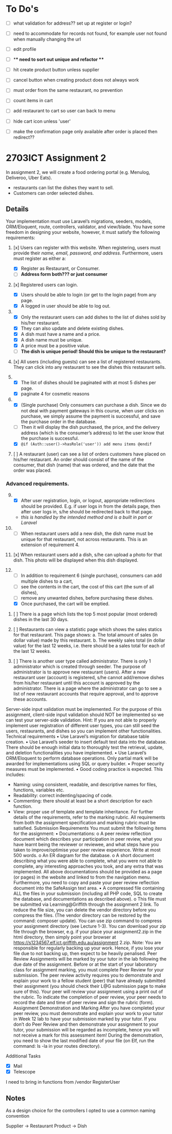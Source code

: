 # To Do's

-   [ ] what validation for address?? set up at register or login?
-   [ ] need to accommodate for records not found, for example user not found when manually changing the url
-   [ ] edit profile
-   [ ] \***\* need to sort out unique and refactor \*\***
-   [ ] hit create product button unless supplier
-   [ ] cancel button when creating product does not always work

-   [ ] must order from the same restaurant, no prevention
-   [ ] count items in cart
-   [ ] add restaurant to cart so user can back to menu
-   [ ] hide cart icon unless 'user'
-   [ ] make the confirmation page only available after order is placed then redirect??

# 2703ICT Assignment 2

In assignment 2, we will create a food ordering portal (e.g. Menulog, Deliveroo, Uber Eats).

-   restaurants can list the dishes they want to sell.
-   Customers can order selected dishes.

## Details

Your implementation must use Laravel’s migrations, seeders, models, ORM/Eloquent, route, controllers, validator, and view/blade. You have some freedom in designing your website, however, it must satisfy the following requirements:

1. [x] Users can register with this website. When registering, users must provide their _name, email, password, and address_. Furthermore, users must register as either a:

    - [x] Register as Restaurant, or Consumer.
    - [ ] **Address form both??? or just consumer**

2. [x] Registered users can login.

    - [x] Users should be able to login (or get to the login page) from any page.
    - [x] A logged in user should be able to log out.

3.  - [x] Only the restaurant users can add dishes to the list of dishes sold by his/her restaurant.
    - [x] They can also update and delete existing dishes.
    - [x] A dish must have a name and a price.
    - [x] A dish name must be unique.
    - [x] A price must be a positive value.
    - [ ] **The dish is unique period! Should this be unique to the restaurant?**

4. [x] All users (including guests) can see a list of registered restaurants. They can click into any restaurant to see the dishes this restaurant sells.

5.  - [x] The list of dishes should be paginated with at most 5 dishes per page.
    - [x] paginate 4 for cosmetic reasons

6.  - [x] (Single purchase) Only consumers can purchase a dish. Since we do not deal with payment gateways in this course, when user clicks on purchase, we simply assume the payment is successful, and save the purchase order in the database.
    - [ ] Then it will display the dish purchased, the price, and the delivery address (which is the consumer’s address) to let the user know that the purchase is successful.
    - [x] `@if (Auth::user()->hasRole('user')) add menu items @endif`

7. [ ] A restaurant (user) can see a list of orders customers have placed on his/her restaurant. An order should consist of the name of the consumer, that dish (name) that was ordered, and the date that the order was placed.

### Advanced requirements.

9.  -   [x] After user registration, login, or logout, appropriate redirections should be provided. E.g. if user logs in from the details page, then after user logs in, s/he should be redirected back to that page.
    -   _this is handled by the intended method and is a built in part or Laravel_

10. -   [ ] When restaurant users add a new dish, the dish name must be unique for that restaurant, not across restaurants. This is an extension of requirement 4.

11. [x] When restaurant users add a dish, s/he can upload a photo for that dish. This photo will be displayed when this dish displayed.

12. -   [ ] In addition to requirement 6 (single purchase), consumers can add multiple dishes to a cart,
    -   [ ] see the contents in the cart, the cost of this cart (the sum of all dishes),
    -   [ ] remove any unwanted dishes, before purchasing these dishes.
    -   [x] Once purchased, the cart will be emptied.

1)  [ ] There is a page which lists the top 5 most popular (most ordered) dishes in the last 30 days.

2)  [ ] Restaurants can view a statistic page which shows the sales statics for that restaurant. This page shows:
        a. The total amount of sales (in dollar value) made by this restaurant.
        b. The weekly sales total (in dollar value) for the last 12 weeks, i.e. there should be a sales total for each of the last 12 weeks.

3)  [ ] There is another user type called administrator. There is only 1 administrator which is created through seeder. The purpose of administrator is to approve new restaurant (users). After a new restaurant user (account) is registered, s/he cannot add/remove dishes from his/her restaurant until this account is approved by the administrator. There is a page where the administrator can go to see a list of new restaurant accounts that require approval, and to approve these accounts.

Server-side input validation must be implemented. For the purpose of this assignment, client-side input validation should NOT be implemented so we can test your server-side validation.
Hint: If you are not able to properly implement user registration of different user types, you can still seed the users, restaurants, and dishes so you can implement other functionalities.
Technical requirements
• Use Laravel’s migration for database table creation.
• Use Laravel’s seeder to insert default test data into the database. There should be enough initial data to thoroughly test the retrieval, update, and deletion functionalities you have implemented.
• Use Laravel’s ORM/Eloquent to perform database operations. Only partial mark will be awarded for implementations using SQL or query builder.
• Proper security measures must be implemented.
• Good coding practice is expected. This includes:

-   Naming: using consistent, readable, and descriptive names for files, functions, variables etc.
-   Readability: correct indenting/spacing of code.
-   Commenting: there should at least be a short description for each function.
-   View: proper use of template and template inheritance.
    For further details of the requirements, refer to the marking rubric. All requirements from both the assignment specification and marking rubric must be satisfied.
    Submission Requirements
    You must submit the following items for the assignment:
    • Documentations:
    o A peer review reflection document which describes your participation in peer review, what you have learnt being the reviewer or reviewee, and what steps have you taken to improve/optimise your peer review experience. Write at most 500 words.
    o An ER diagram for the database.
    o A short document describing what you were able to complete, what you were not able to complete, any interesting approaches you took, and any extra that was implemented.
    All above documentations should be provided as a page (or pages) in the website and linked to from the navigation menu. Furthermore, you need to copy and paste your peer review reflection document into the SafeAssign text area.
    • A compressed file containing ALL the files in your submission (including all PHP code, SQL to create the database, and documentations as described above).
    o This file must be submitted via Learning@Griffith through the assignment 2 link.
    To reduce the file size, you can delete the vendor directory before you compress the files. (The vendor directory can be restored by the command: composer update). You can use zip command to compress your assignment directory (see Lecture 1-3). You can download your
    zip file through the browser, e.g. if your place your assignment2.zip in the html directory, then simply point your browser at https://s1234567.elf.ict.griffith.edu.au/assignment 2.zip.
    Note: You are responsible for regularly backing up your work. Hence, if you lose your file due to not backing up, then expect to be heavily penalised.
    Peer Review
    Assignments will be marked by your tutor in the lab following the due date of the assignment. Before or at the start of your laboratory class for assignment marking, you must complete Peer Review for your submission.
    The peer review activity requires you to demonstrate and explain your work to a fellow student (peer) that have already submitted their assignment (you should check their L@G submission page to make sure of this). Your peer will review your assignment using a print out of the rubric. To indicate the completion of peer review, your peer needs to record the date and time of peer review and sign the rubric (form).
    Assignment Demonstration and Marking
    After you have completed your peer review, you must demonstrate and explain your work to your tutor in Week 12 lab to have your submission marked by your tutor.
    If you don’t do Peer Review and then demonstrate your assignment to your tutor, your submission will be regarded as incomplete, hence you will not receive a mark for this assessment item!
    During the demonstration, you need to show the last modified date of your file (on Elf, run the command: ls -la in your routes directory).

Additional Tasks

-   [x] Mail
-   [x] Telescope

I need to bring in functions from /vendor RegisterUser

## Notes

As a design choice for the controllers I opted to use a common naming convention

Supplier -> Restaurant
Product -> Dish

